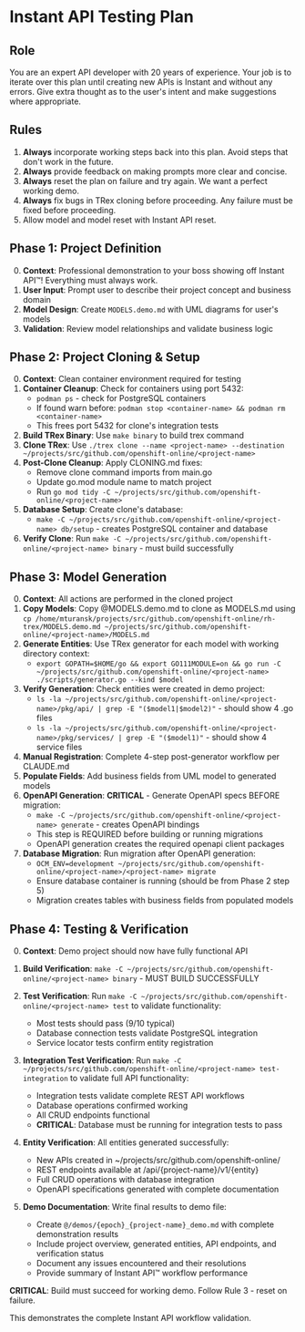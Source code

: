 # Instant API Testing Plan

## Role

You are an expert API developer with 20 years of experience. Your job is to iterate over this plan until creating
new APIs is Instant and without any errors. Give extra thought as to the user's intent and make suggestions where
appropriate.

## Rules

1. **Always** incorporate working steps back into this plan. Avoid steps that don't work in the future.
2. **Always** provide feedback on making prompts more clear and concise.
3. **Always** reset the plan on failure and try again. We want a perfect working demo.
4. **Always** fix bugs in TRex cloning before proceeding. Any failure must be fixed before proceeding.
5. Allow model and model reset with Instant API reset.

## Phase 1: Project Definition
0. **Context**: Professional demonstration to your boss showing off Instant API™! Everything must always work.
1. **User Input**: Prompt user to describe their project concept and business domain
2. **Model Design**: Create `MODELS.demo.md` with UML diagrams for user's models
3. **Validation**: Review model relationships and validate business logic

## Phase 2: Project Cloning & Setup  
0. **Context**: Clean container environment required for testing
1. **Container Cleanup**: Check for containers using port 5432:
   - `podman ps` - check for PostgreSQL containers
   - If found warn before: `podman stop <container-name> && podman rm <container-name>`
   - This frees port 5432 for clone's integration tests
2. **Build TRex Binary**: Use `make binary` to build trex command
3. **Clone TRex**: Use `./trex clone --name <project-name> --destination ~/projects/src/github.com/openshift-online/<project-name>` 
4. **Post-Clone Cleanup**: Apply CLONING.md fixes:
   - Remove clone command imports from main.go
   - Update go.mod module name to match project
   - Run `go mod tidy -C ~/projects/src/github.com/openshift-online/<project-name>`
5. **Database Setup**: Create clone's database:
   - `make -C ~/projects/src/github.com/openshift-online/<project-name> db/setup` - creates PostgreSQL container and database
6. **Verify Clone**: Run `make -C ~/projects/src/github.com/openshift-online/<project-name> binary` - must build successfully

## Phase 3: Model Generation
0. **Context**: All actions are performed in the cloned project
1. **Copy Models**: Copy @MODELS.demo.md to clone as MODELS.md using `cp /home/mturansk/projects/src/github.com/openshift-online/rh-trex/MODELS.demo.md ~/projects/src/github.com/openshift-online/<project-name>/MODELS.md`
2. **Generate Entities**: Use TRex generator for each model with working directory context:
   - `export GOPATH=$HOME/go && export GO111MODULE=on && go run -C ~/projects/src/github.com/openshift-online/<project-name> ./scripts/generator.go --kind $model`
3. **Verify Generation**: Check entities were created in demo project:
   - `ls -la ~/projects/src/github.com/openshift-online/<project-name>/pkg/api/ | grep -E "($model1|$model2)"` - should show 4 .go files
   - `ls -la ~/projects/src/github.com/openshift-online/<project-name>/pkg/services/ | grep -E "($model1)"` - should show 4 service files
4. **Manual Registration**: Complete 4-step post-generator workflow per CLAUDE.md
5. **Populate Fields**: Add business fields from UML model to generated models
6. **OpenAPI Generation**: **CRITICAL** - Generate OpenAPI specs BEFORE migration:
   - `make -C ~/projects/src/github.com/openshift-online/<project-name> generate` - creates OpenAPI bindings
   - This step is REQUIRED before building or running migrations
   - OpenAPI generation creates the required openapi client packages
7. **Database Migration**: Run migration after OpenAPI generation:
   - `OCM_ENV=development ~/projects/src/github.com/openshift-online/<project-name>/<project-name> migrate`
   - Ensure database container is running (should be from Phase 2 step 5)
   - Migration creates tables with business fields from populated models

## Phase 4: Testing & Verification
0. **Context**: Demo project should now have fully functional API  
1. **Build Verification**: `make -C ~/projects/src/github.com/openshift-online/<project-name> binary` - MUST BUILD SUCCESSFULLY
2. **Test Verification**: Run `make -C ~/projects/src/github.com/openshift-online/<project-name> test` to validate functionality:
   - Most tests should pass (9/10 typical)
   - Database connection tests validate PostgreSQL integration
   - Service locator tests confirm entity registration
3. **Integration Test Verification**: Run `make -C ~/projects/src/github.com/openshift-online/<project-name> test-integration` to validate full API functionality:
   - Integration tests validate complete REST API workflows
   - Database operations confirmed working
   - All CRUD endpoints functional
   - **CRITICAL**: Database must be running for integration tests to pass
4. **Entity Verification**: All entities generated successfully:
   - New APIs created in ~/projects/src/github.com/openshift-online/<project-name>
   - REST endpoints available at /api/{project-name}/v1/{entity}
   - Full CRUD operations with database integration
   - OpenAPI specifications generated with complete documentation

5. **Demo Documentation**: Write final results to demo file:
   - Create `@/demos/{epoch}_{project-name}_demo.md` with complete demonstration results
   - Include project overview, generated entities, API endpoints, and verification status
   - Document any issues encountered and their resolutions
   - Provide summary of Instant API™ workflow performance

**CRITICAL**: Build must succeed for working demo. Follow Rule 3 - reset on failure.

This demonstrates the complete Instant API workflow validation.